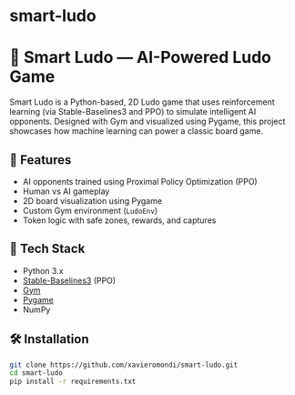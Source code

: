 # smart-ludo
# 🎲 Smart Ludo — AI-Powered Ludo Game

Smart Ludo is a Python-based, 2D Ludo game that uses reinforcement learning (via Stable-Baselines3 and PPO) to simulate intelligent AI opponents. Designed with Gym and visualized using Pygame, this project showcases how machine learning can power a classic board game.

## 🚀 Features

- AI opponents trained using Proximal Policy Optimization (PPO)
- Human vs AI gameplay
- 2D board visualization using Pygame
- Custom Gym environment (`LudoEnv`)
- Token logic with safe zones, rewards, and captures

## 🧠 Tech Stack

- Python 3.x
- [Stable-Baselines3](https://github.com/DLR-RM/stable-baselines3) (PPO)
- [Gym](https://www.gymlibrary.dev/)
- [Pygame](https://www.pygame.org/news)
- NumPy

## 🛠️ Installation

```bash
git clone https://github.com/xavieromondi/smart-ludo.git
cd smart-ludo
pip install -r requirements.txt

